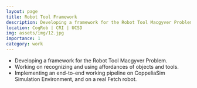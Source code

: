 ```yaml
---
layout: page
title: Robot Tool Framework
description: Developing a framework for the Robot Tool Macgyver Problem
location: CogRob | CRI | UCSD
img: assets/img/12.jpg
importance: 1
category: work
---
```


* Developing a framework for the Robot Tool Macgyver Problem.
* Working on recognizing and using affordances of objects and tools.
* Implementing an end-to-end working pipeline on CoppeliaSim Simulation Environment, and on a real Fetch robot.


